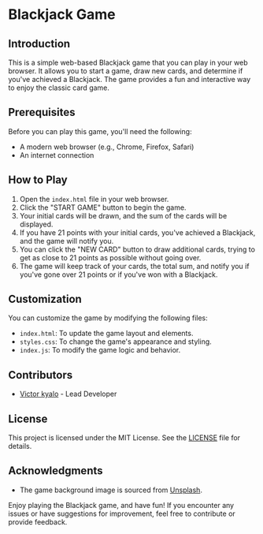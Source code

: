 # Blackjack Game

## Introduction

This is a simple web-based Blackjack game that you can play in your web browser. It allows you to start a game, draw new cards, and determine if you've achieved a Blackjack. The game provides a fun and interactive way to enjoy the classic card game.

## Prerequisites

Before you can play this game, you'll need the following:

- A modern web browser (e.g., Chrome, Firefox, Safari)
- An internet connection

## How to Play

1. Open the `index.html` file in your web browser.
2. Click the "START GAME" button to begin the game.
3. Your initial cards will be drawn, and the sum of the cards will be displayed.
4. If you have 21 points with your initial cards, you've achieved a Blackjack, and the game will notify you.
5. You can click the "NEW CARD" button to draw additional cards, trying to get as close to 21 points as possible without going over.
6. The game will keep track of your cards, the total sum, and notify you if you've gone over 21 points or if you've won with a Blackjack.

## Customization

You can customize the game by modifying the following files:

- `index.html`: To update the game layout and elements.
- `styles.css`: To change the game's appearance and styling.
- `index.js`: To modify the game logic and behavior.

## Contributors

- [Victor kyalo](https://github.com/Victor5771) - Lead Developer

## License

This project is licensed under the MIT License. See the [LICENSE](LICENSE) file for details.

## Acknowledgments

- The game background image is sourced from [Unsplash](https://unsplash.com).

Enjoy playing the Blackjack game, and have fun! If you encounter any issues or have suggestions for improvement, feel free to contribute or provide feedback.
